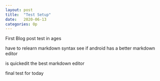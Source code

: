 ```yaml
---
layout: post
title:  "Test Setup"
date:   2020-06-13 
categories: Op
---
```


First Blog post test in ages


have to relearn markdown syntax
see if android has a better markdown editor

is quickedit the best markdown editor

final test for today